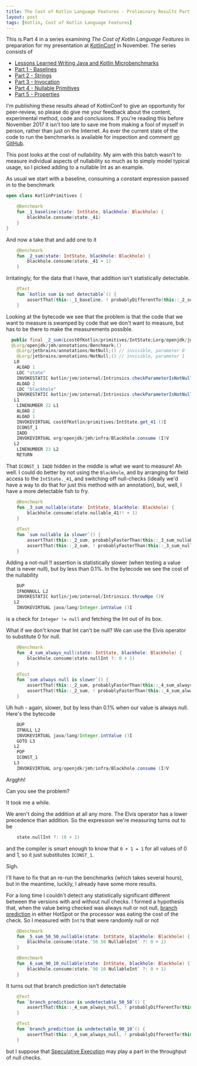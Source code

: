 ```yaml
---
title: The Cost of Kotlin Language Features - Preliminary Results Part 4 - Nullable Primitives
layout: post
tags: [Kotlin, Cost of Kotlin Language Features]
---
```

This is Part 4 in a series examining *The Cost of Kotlin Language Features* in preparation for my presentation at [KotlinConf](http://kotlinconf.com) in November. The series consists of 

* [Lessons Learned Writing Java and Kotlin Microbenchmarks](benchmarks.html)
* [Part 1 - Baselines](cost-of-kotlin-preliminary-results-part1-baselines.html)
* [Part 2 - Strings](cost-of-kotlin-preliminary-results-part2-strings.html)
* [Part 3 - Invocation](cost-of-kotlin-preliminary-results-part3-invocation.html)
* [Part 4 - Nullable Primitives](cost-of-kotlin-preliminary-results-part-4-nullable-primitives.html)
* [Part 5 - Properties](cost-of-kotlin-preliminary-results-part-5-properties.html)

I'm publishing these results ahead of KotlinConf to give an opportunity for peer-review, so please do give me your feedback about the content, experimental method, code and conclusions. If you're reading this before November 2017 it isn't too late to save me from making a fool of myself in person, rather than just on the Internet. As ever the current state of the code to run the benchmarks is available for inspection and comment [on GitHub](https://github.com/dmcg/kostings).
 
This post looks at the cost of nullability. My aim with this batch wasn't to measure individual aspects of nullability so much as to simply model typical usage, so I picked adding to a nullable Int as an example.  
   
As usual we start with a baseline, consuming a constant expression passed in to the benchmark

```kotlin
open class KotlinPrimitives {

    @Benchmark
    fun _1_baseline(state: IntState, blackhole: Blackhole) {
        blackhole.consume(state._41)
    }
}
```

And now a take that and add one to it

```kotlin
    @Benchmark
    fun _2_sum(state: IntState, blackhole: Blackhole) {
        blackhole.consume(state._41 + 1)
    }
```

Irritatingly, for the data that I have, that addition isn't statistically detectable.

```kotlin
    @Test
    fun `kotlin sum is not detectable`() {
        assertThat(this::_1_baseline, ! probablyDifferentTo(this::_2_sum))
    }
```

Looking at the bytecode we see that the problem is that the code that we want to measure is swamped by code that we don't want to measure, but has to be there to make the measurements possible.

```java
  public final _2_sum(LcostOfKotlin/primitives/IntState;Lorg/openjdk/jmh/infra/Blackhole;)V
  @Lorg/openjdk/jmh/annotations/Benchmark;()
    @Lorg/jetbrains/annotations/NotNull;() // invisible, parameter 0
    @Lorg/jetbrains/annotations/NotNull;() // invisible, parameter 1
   L0
    ALOAD 1
    LDC "state"
    INVOKESTATIC kotlin/jvm/internal/Intrinsics.checkParameterIsNotNull (Ljava/lang/Object;Ljava/lang/String;)V
    ALOAD 2
    LDC "blackhole"
    INVOKESTATIC kotlin/jvm/internal/Intrinsics.checkParameterIsNotNull (Ljava/lang/Object;Ljava/lang/String;)V
   L1
    LINENUMBER 22 L1
    ALOAD 2
    ALOAD 1
    INVOKEVIRTUAL costOfKotlin/primitives/IntState.get_41 ()I
    ICONST_1
    IADD
    INVOKEVIRTUAL org/openjdk/jmh/infra/Blackhole.consume (I)V
   L2
    LINENUMBER 23 L2
    RETURN
```

That `ICONST_1 IADD` hidden in the middle is what we want to measure! Ah well. I could do better by not using the `Blackhole`, and by arranging for field access to the `IntState._41`, and switching off null-checks (ideally we'd have a way to do that for just this method with an annotation), but, well, I have a more detectable fish to fry.

```kotlin
    @Benchmark
    fun _3_sum_nullable(state: IntState, blackhole: Blackhole) {
        blackhole.consume(state.nullable_41!! + 1)
    }
    
    @Test
    fun `sum nullable is slower`() {
        assertThat(this::_2_sum, probablyFasterThan(this::_3_sum_nullable))
        assertThat(this::_2_sum, ! probablyFasterThan(this::_3_sum_nullable, byAFactorOf = 0.001))
    }    
```

Adding a not-null !! assertion is statistically slower (when testing a value that is never null), but by less than 0.1%. In the bytecode we see the cost of the nullability

```java
    DUP
    IFNONNULL L2
    INVOKESTATIC kotlin/jvm/internal/Intrinsics.throwNpe ()V
   L2
    INVOKEVIRTUAL java/lang/Integer.intValue ()I
```

is a check for `Integer != null` and fetching the Int out of its box.

What if we don't know that Int can't be null? We can use the Elvis operator to substitute 0 for null. 

```kotlin
    @Benchmark
    fun _4_sum_always_null(state: IntState, blackhole: Blackhole) {
        blackhole.consume(state.nullInt ?: 0 + 1)
    }

    @Test
    fun `sum always null is slower`() {
        assertThat(this::_2_sum, probablyFasterThan(this::_4_sum_always_null))
        assertThat(this::_2_sum, ! probablyFasterThan(this::_4_sum_always_null, byAFactorOf = 0.001))
    }
```

Uh huh - again, slower, but by less than 0.1% when our value is always null. Here's the bytecode

```java
    DUP
    IFNULL L2
    INVOKEVIRTUAL java/lang/Integer.intValue ()I
    GOTO L3
   L2
    POP
    ICONST_1
   L3
    INVOKEVIRTUAL org/openjdk/jmh/infra/Blackhole.consume (I)V

```

Argghh! 

Can you see the problem?

It took me a while.

We aren't doing the addition at all any more. The Elvis operator has a lower precedence than addition. So the expression we're measuring turns out to be

```kotlin
    state.nullInt ?: (0 + 1)
```

and the compiler is smart enough to know that `0 + 1 = 1` for all values of 0 and 1, so it just substitutes `ICONST_1`.

Sigh.

I'll have to fix that an re-run the benchmarks (which takes several hours), but in the meantime, luckily, I already have some more results.

For a long time I couldn't detect any statistically significant different between the versions with and without null checks. I formed a hypothesis that, when the value being checked was always null or not null, [branch prediction](https://en.wikipedia.org/wiki/Branch_predictor) in either HotSpot or the processor was eating the cost of the check. So I measured with `Int?`s that were randomly null or not

```kotlin
    @Benchmark
    fun _5_sum_50_50_nullable(state: IntState, blackhole: Blackhole) {
        blackhole.consume(state.`50 50 NullableInt` ?: 0 + 1)
    }

    @Benchmark
    fun _6_sum_90_10_nullable(state: IntState, blackhole: Blackhole) {
        blackhole.consume(state.`90 10 NullableInt` ?: 0 + 1)
    }
```

It turns out that branch prediction isn't detectable

```kotlin
    @Test
    fun `branch_prediction is undetectable_50_50`() {
        assertThat(this::_4_sum_always_null, ! probablyDifferentTo(this::_5_sum_50_50_nullable))
    }

    @Test
    fun `branch_prediction is undetectable_90_10`() {
        assertThat(this::_4_sum_always_null, ! probablyDifferentTo(this::_6_sum_90_10_nullable))
    }
```

but I suppose that [Speculative Execution](https://en.wikipedia.org/wiki/Speculative_execution) may play a part in the throughput of null checks.  










